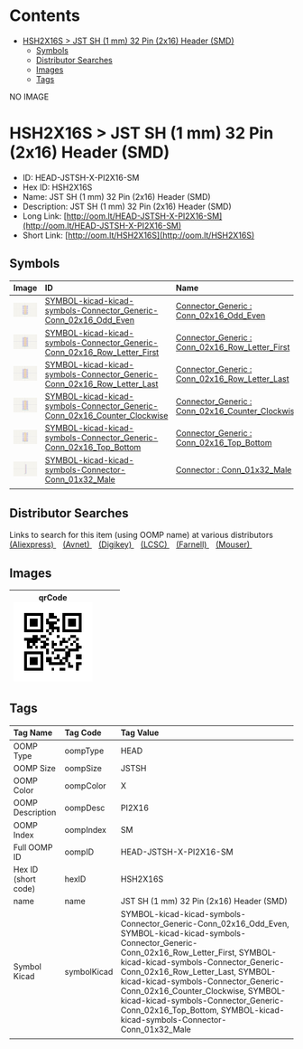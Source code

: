 



Contents
========

* [HSH2X16S > JST SH (1 mm) 32 Pin (2x16) Header (SMD)](#hsh2x16s--jst-sh-1-mm-32-pin-2x16-header-smd)
	* [Symbols](#symbols)
	* [Distributor Searches](#distributor-searches)
	* [Images](#images)
	* [Tags](#tags)
  
NO IMAGE  
# HSH2X16S > JST SH (1 mm) 32 Pin (2x16) Header (SMD)

- ID: HEAD-JSTSH-X-PI2X16-SM
- Hex ID: HSH2X16S
- Name: JST SH (1 mm) 32 Pin (2x16) Header (SMD)
- Description: JST SH (1 mm) 32 Pin (2x16) Header (SMD)
- Long Link: [http://oom.lt/HEAD-JSTSH-X-PI2X16-SM](http://oom.lt/HEAD-JSTSH-X-PI2X16-SM)
- Short Link: [http://oom.lt/HSH2X16S](http://oom.lt/HSH2X16S)

## Symbols
  

|Image|ID|Name|
| :--- | :--- | :--- |
|[![](https://raw.githubusercontent.com/oomlout/oomlout_OOMP_eda_V2/main/SYMBOL/kicad/kicad-symbols/Connector_Generic/Conn_02x16_Odd_Even/image_140.png)](https://github.com/oomlout/oomlout_OOMP_eda_V2/tree/main/SYMBOL/kicad/kicad-symbols/Connector_Generic/Conn_02x16_Odd_Even/)|[SYMBOL-kicad-kicad-symbols-Connector_Generic-Conn_02x16_Odd_Even](https://github.com/oomlout/oomlout_OOMP_eda_V2/tree/main/SYMBOL/kicad/kicad-symbols/Connector_Generic/Conn_02x16_Odd_Even/)|[Connector_Generic : Conn_02x16_Odd_Even](https://github.com/oomlout/oomlout_OOMP_eda_V2/tree/main/SYMBOL/kicad/kicad-symbols/Connector_Generic/Conn_02x16_Odd_Even/)|
|[![](https://raw.githubusercontent.com/oomlout/oomlout_OOMP_eda_V2/main/SYMBOL/kicad/kicad-symbols/Connector_Generic/Conn_02x16_Row_Letter_First/image_140.png)](https://github.com/oomlout/oomlout_OOMP_eda_V2/tree/main/SYMBOL/kicad/kicad-symbols/Connector_Generic/Conn_02x16_Row_Letter_First/)|[SYMBOL-kicad-kicad-symbols-Connector_Generic-Conn_02x16_Row_Letter_First](https://github.com/oomlout/oomlout_OOMP_eda_V2/tree/main/SYMBOL/kicad/kicad-symbols/Connector_Generic/Conn_02x16_Row_Letter_First/)|[Connector_Generic : Conn_02x16_Row_Letter_First](https://github.com/oomlout/oomlout_OOMP_eda_V2/tree/main/SYMBOL/kicad/kicad-symbols/Connector_Generic/Conn_02x16_Row_Letter_First/)|
|[![](https://raw.githubusercontent.com/oomlout/oomlout_OOMP_eda_V2/main/SYMBOL/kicad/kicad-symbols/Connector_Generic/Conn_02x16_Row_Letter_Last/image_140.png)](https://github.com/oomlout/oomlout_OOMP_eda_V2/tree/main/SYMBOL/kicad/kicad-symbols/Connector_Generic/Conn_02x16_Row_Letter_Last/)|[SYMBOL-kicad-kicad-symbols-Connector_Generic-Conn_02x16_Row_Letter_Last](https://github.com/oomlout/oomlout_OOMP_eda_V2/tree/main/SYMBOL/kicad/kicad-symbols/Connector_Generic/Conn_02x16_Row_Letter_Last/)|[Connector_Generic : Conn_02x16_Row_Letter_Last](https://github.com/oomlout/oomlout_OOMP_eda_V2/tree/main/SYMBOL/kicad/kicad-symbols/Connector_Generic/Conn_02x16_Row_Letter_Last/)|
|[![](https://raw.githubusercontent.com/oomlout/oomlout_OOMP_eda_V2/main/SYMBOL/kicad/kicad-symbols/Connector_Generic/Conn_02x16_Counter_Clockwise/image_140.png)](https://github.com/oomlout/oomlout_OOMP_eda_V2/tree/main/SYMBOL/kicad/kicad-symbols/Connector_Generic/Conn_02x16_Counter_Clockwise/)|[SYMBOL-kicad-kicad-symbols-Connector_Generic-Conn_02x16_Counter_Clockwise](https://github.com/oomlout/oomlout_OOMP_eda_V2/tree/main/SYMBOL/kicad/kicad-symbols/Connector_Generic/Conn_02x16_Counter_Clockwise/)|[Connector_Generic : Conn_02x16_Counter_Clockwise](https://github.com/oomlout/oomlout_OOMP_eda_V2/tree/main/SYMBOL/kicad/kicad-symbols/Connector_Generic/Conn_02x16_Counter_Clockwise/)|
|[![](https://raw.githubusercontent.com/oomlout/oomlout_OOMP_eda_V2/main/SYMBOL/kicad/kicad-symbols/Connector_Generic/Conn_02x16_Top_Bottom/image_140.png)](https://github.com/oomlout/oomlout_OOMP_eda_V2/tree/main/SYMBOL/kicad/kicad-symbols/Connector_Generic/Conn_02x16_Top_Bottom/)|[SYMBOL-kicad-kicad-symbols-Connector_Generic-Conn_02x16_Top_Bottom](https://github.com/oomlout/oomlout_OOMP_eda_V2/tree/main/SYMBOL/kicad/kicad-symbols/Connector_Generic/Conn_02x16_Top_Bottom/)|[Connector_Generic : Conn_02x16_Top_Bottom](https://github.com/oomlout/oomlout_OOMP_eda_V2/tree/main/SYMBOL/kicad/kicad-symbols/Connector_Generic/Conn_02x16_Top_Bottom/)|
|[![](https://raw.githubusercontent.com/oomlout/oomlout_OOMP_eda_V2/main/SYMBOL/kicad/kicad-symbols/Connector/Conn_01x32_Male/image_140.png)](https://github.com/oomlout/oomlout_OOMP_eda_V2/tree/main/SYMBOL/kicad/kicad-symbols/Connector/Conn_01x32_Male/)|[SYMBOL-kicad-kicad-symbols-Connector-Conn_01x32_Male](https://github.com/oomlout/oomlout_OOMP_eda_V2/tree/main/SYMBOL/kicad/kicad-symbols/Connector/Conn_01x32_Male/)|[Connector : Conn_01x32_Male](https://github.com/oomlout/oomlout_OOMP_eda_V2/tree/main/SYMBOL/kicad/kicad-symbols/Connector/Conn_01x32_Male/)|
||||

## Distributor Searches
  
Links to search for this item (using OOMP name) at various distributors  
[(Aliexpress) ](https://www.aliexpress.com/wholesale?SearchText=1117JST+SH+1+mm+32+Pin+2x16+Header+SMD)&nbsp;&nbsp;&nbsp;[(Avnet) ](https://www.avnet.com/shop/us/search/JST+SH+1+mm+32+Pin+2x16+Header+SMD)&nbsp;&nbsp;&nbsp;[(Digikey) ](https://www.digikey.co.uk/en/products/result?s=JST+SH+1+mm+32+Pin+2x16+Header+SMD)&nbsp;&nbsp;&nbsp;[(LCSC) ](https://www.lcsc.com/search?q=JST+SH+1+mm+32+Pin+2x16+Header+SMD)&nbsp;&nbsp;&nbsp;[(Farnell) ](https://uk.farnell.com/search?st=JST+SH+1+mm+32+Pin+2x16+Header+SMD)&nbsp;&nbsp;&nbsp;[(Mouser) ](https://www.mouser.com/c/?q=JST+SH+1+mm+32+Pin+2x16+Header+SMD)&nbsp;&nbsp;&nbsp;
## Images
  

|qrCode<br>[![](https://raw.githubusercontent.com/oomlout/oomlout_OOMP_parts_V2/main/HEAD/JSTSH/X/PI2X16/SM/qrCode_140.png)](https://github.com/oomlout/oomlout_OOMP_parts_V2/tree/main/HEAD/JSTSH/X/PI2X16/SM/qrCode.png)||||
| :---: | :---: | :---: | :---: |

## Tags
  

|Tag Name|Tag Code|Tag Value|
| :--- | :--- | :--- |
|OOMP Type|oompType|HEAD|
|OOMP Size|oompSize|JSTSH|
|OOMP Color|oompColor|X|
|OOMP Description|oompDesc|PI2X16|
|OOMP Index|oompIndex|SM|
|Full OOMP ID|oompID|HEAD-JSTSH-X-PI2X16-SM|
|Hex ID (short code)|hexID|HSH2X16S|
|name|name|JST SH (1 mm) 32 Pin (2x16) Header (SMD)|
|Symbol Kicad|symbolKicad|SYMBOL-kicad-kicad-symbols-Connector_Generic-Conn_02x16_Odd_Even, SYMBOL-kicad-kicad-symbols-Connector_Generic-Conn_02x16_Row_Letter_First, SYMBOL-kicad-kicad-symbols-Connector_Generic-Conn_02x16_Row_Letter_Last, SYMBOL-kicad-kicad-symbols-Connector_Generic-Conn_02x16_Counter_Clockwise, SYMBOL-kicad-kicad-symbols-Connector_Generic-Conn_02x16_Top_Bottom, SYMBOL-kicad-kicad-symbols-Connector-Conn_01x32_Male|
||||
